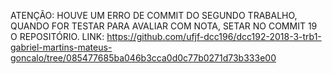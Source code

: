 ATENÇÃO: HOUVE UM ERRO DE COMMIT DO SEGUNDO TRABALHO, QUANDO FOR TESTAR PARA AVALIAR COM NOTA, SETAR NO COMMIT 19 O REPOSITÓRIO.
LINK: https://github.com/ufjf-dcc196/dcc192-2018-3-trb1-gabriel-martins-mateus-goncalo/tree/085477685ba046b3cca0d0c77b0271d73b333e00

